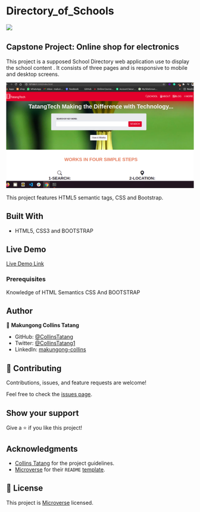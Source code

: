 # Directory_of_Schools

![](https://github.com/CollinsTatang/Directory_of_Schools.git)

## Capstone Project: Online shop for electronics

 This project is a supposed School Directory web application use to display the school content . It consists of three pages and is responsive to mobile and desktop screens.

![screenshot](assets/images/colscreen.png)

This project features HTML5 semantic tags, CSS and Bootstrap.

## Built With

- HTML5, CSS3 and BOOTSTRAP

## Live Demo

[Live Demo Link](https://collinstatang.github.io/Directory_of_Schools/)


### Prerequisites

Knowledge of HTML Semantics CSS And BOOTSTRAP


## Author

👤 **Makungong Collins Tatang**

- GitHub: [@CollinsTatang](https://github.com/CollinsTatang)
- Twitter: [@CollinsTatang1](https://twitter.com/CollinsTatang1)
- LinkedIn: [makungong-collins](https://www.linkedin.com/in/makungong-collins-b43260190/)

## 🤝 Contributing

Contributions, issues, and feature requests are welcome!

Feel free to check the [issues page](https://github.com/CollinsTatang/Directory_of_Schools/issues).

## Show your support

Give a ⭐️ if you like this project!

## Acknowledgments

- [Collins Tatang](https://www.notion.so/HTML-CSS-capstone-project-Directory-of-Schools-eea352bfaf3e4a83b2917df1f9a4e140) for the project guidelines.
- [Microverse](https://www.microverse.org/) for their `README` [template](https://github.com/microverseinc/readme-template).

## 📝 License

This project is [Microverse](https://www.microverse.org/) licensed.
